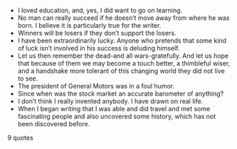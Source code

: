  - I loved education, and, yes, I did want to go on learning.
 - No man can really succeed if he doesn’t move away from where he was born. I believe it is particularly true for the writer.
 - Winners will be losers if they don’t support the losers.
 - I have been extraordinarily lucky. Anyone who pretends that some kind of luck isn’t involved in his success is deluding himself.
 - Let us then remember the dead-and all wars-gratefully. And let us hope that because of them we may become a touch better, a thimbleful wiser, and a handshake more tolerant of this changing world they did not live to see.
 - The president of General Motors was in a foul humor.
 - Since when was the stock market an accurate barometer of anything?
 - I don’t think I really invented anybody. I have drawn on real life.
 - When I began writing that I was able and did travel and met some fascinating people and also uncovered some history, which has not been discovered before.

9 quotes